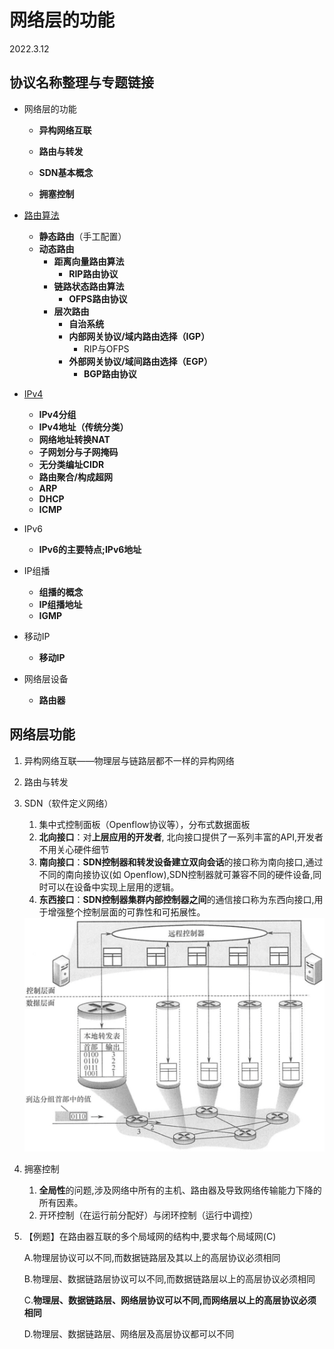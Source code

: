 # 网络层的功能

2022.3.12

## 协议名称整理与专题链接

* 网络层的功能

  * **异构网络互联**

  * **路由与转发**

  * **SDN基本概念**

  * **拥塞控制**
* [路由算法](./路由算法.md)
  * **静态路由**（手工配置）
  * **动态路由**
    * **距离向量路由算法**
      * **RIP路由协议**
    * **链路状态路由算法**
      * **OFPS路由协议**
    * **层次路由**
      * **自治系统**
      * **内部网关协议/域内路由选择（IGP）**
        * RIP与OFPS
      * **外部网关协议/域间路由选择（EGP）**
        * **BGP路由协议**
* [IPv4](./IPv4.md)
  * **IPv4分组**
  * **IPv4地址（传统分类）**
  * **网络地址转换NAT**
  * **子网划分与子网掩码**
  * **无分类编址CIDR**
  * **路由聚合/构成超网**
  * **ARP**
  * **DHCP**
  * **ICMP**

* IPv6
  * **IPv6的主要特点;IPv6地址**

* IP组播
  * **组播的概念**
  * **IP组播地址**
  * **IGMP**

* 移动IP
  * **移动IP**

* 网络层设备
  * **路由器**

## 网络层功能

1. 异构网络互联——物理层与链路层都不一样的异构网络

2. 路由与转发

3. SDN（软件定义网络）

   1. 集中式控制面板（Openflow协议等），分布式数据面板
   2. **北向接口**：对**上层应用的开发者**, 北向接口提供了一系列丰富的API,开发者不用关心硬件细节
   3. **南向接口**：**SDN控制器和转发设备建立双向会话**的接口称为南向接口,通过不同的南向接协议(如 Openflow),SDN控制器就可兼容不同的硬件设备,同时可以在设备中实现上层用的逻辑。
   4. **东西接口**：**SDN控制器集群内部控制器之间**的通信接口称为东西向接口,用于增强整个控制层面的可靠性和可拓展性。

   <img src="resources/SDN.png" alt="SDN" style="zoom:50%;" />

4. 拥塞控制

   1. **全局性**的问题,涉及网络中所有的主机、路由器及导致网络传输能力下降的所有因素。
   2. 开环控制（在运行前分配好）与闭环控制（运行中调控）

5. 【例题】在路由器互联的多个局域网的结构中,要求每个局域网(C)

   A.物理层协议可以不同,而数据链路层及其以上的高层协议必须相同

   B.物理层、数据链路层协议可以不同,而数据链路层以上的高层协议必须相同

   C.**物理层、数据链路层、网络层协议可以不同,而网络层以上的高层协议必须相同**

   D.物理层、数据链路层、网络层及高层协议都可以不同